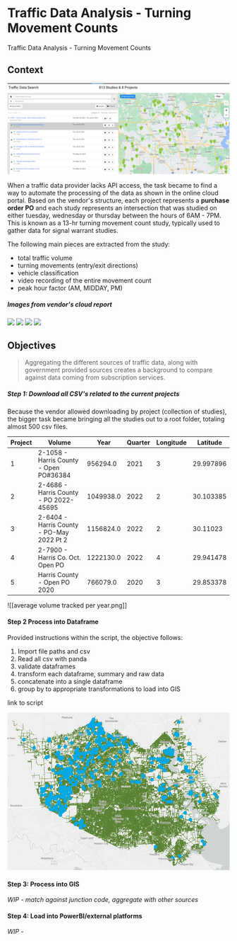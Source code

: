 # Traffic Data Analysis - Turning Movement Counts

Traffic Data Analysis - Turning Movement Counts

## Context 

![](images/traffic%20data%20portal.png)

When a traffic data provider lacks API access, the task became to find a way to automate the processing of the data as shown in the online cloud portal.  Based on the vendor's structure, each project represents a **purchase order PO** and each study represents an intersection that was studied on either tuesday, wednesday or thursday between the hours of 6AM - 7PM. This is known as a 13-hr turning movement count study, typically used to gather data for signal warrant studies. 

The following main pieces are extracted from the study:
- total traffic volume 
- turning movements (entry/exit directions)
- vehicle classification
- video recording of the entire movement count 
- peak hour factor (AM, MIDDAY, PM)

##### Images from vendor's cloud report
![](images/traffic%20could%20maps.png)
![](turning%20movement%20count%20chart.png)
![](turning%20movement%20count.png)
![](video%20and%20peak%20hour%20factors.png)

## Objectives 

> Aggregating the different sources of traffic data, along with government provided sources creates a background to compare against data coming from subscription services. 

##### Step 1: Download all CSV's related to the current projects 
Because the vendor allowed downloading by project (collection of studies), the bigger task became bringing all the studies out to a root folder, totaling almost 500 csv files. 

|Project|Volume|Year|Quarter|Longitude|Latitude|
|---|---|---|---|---|---|
|1|2-1058 - Harris County - Open PO#36384|956294.0|2021|3|29.997896|-95.797362|
|2|2-4686 - Harris County - PO 2022-45695|1049938.0|2022|2|30.103385|-95.499133|
|3|2-6404 - Harris County - PO-May 2022 Pt 2|1156824.0|2022|2|30.11023|-95.512759|
|4|2-7900 - Harris Co. Oct. Open PO|1222130.0|2022|4|29.941478|-95.762904|
|5|Harris County - Open PO 2020|766079.0|2020|3|29.853378|-95.683233|

![[average volume tracked per year.png]]

#### Step 2 Process into Dataframe

Provided instructions within the script, the objective follows: 
1. Import file paths and csv 
2. Read all csv with panda
3. validate dataframes
4. transform each dataframe, summary and raw data 
5. concatenate into a single dataframe
6. group by to appropriate transformations to load into GIS

link to script

![](images/Preview%20of%20studies%20in%20GIS.png)

#### Step 3: Process into GIS 

*WIP - match against junction code, aggregate with other sources* 

#### Step 4: Load into PowerBI/external platforms

*WIP -*

